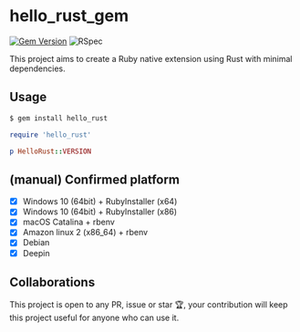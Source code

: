 # hello_rust_gem

[![Gem Version](https://badge.fury.io/rb/hello_rust.svg)](https://badge.fury.io/rb/hello_rust)
![RSpec](https://github.com/irxground/hello_rust_gem/workflows/RSpec/badge.svg)

This project aims to create a Ruby native extension using Rust with minimal dependencies.

## Usage

```sh
$ gem install hello_rust
```

```ruby
require 'hello_rust'

p HelloRust::VERSION
```

## (manual) Confirmed platform

- [x] Windows 10 (64bit) + RubyInstaller (x64)
- [x] Windows 10 (64bit) + RubyInstaller (x86)
- [x] macOS Catalina + rbenv
- [x] Amazon linux 2 (x86_64) + rbenv
- [x] Debian
- [x] Deepin

## Collaborations

This project is open to any PR, issue or star 🏆, your contribution will keep this project useful for anyone who can use it. 
